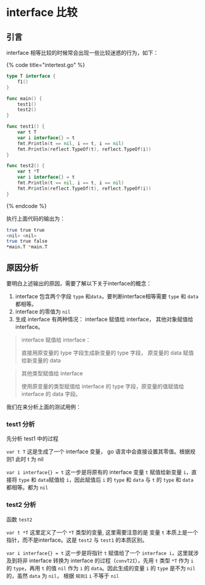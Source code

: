 # interface 比较

## 引言

interface 相等比较的时候常会出现一些比较迷惑的行为，如下：

{% code title="intertest.go" %}
```go
type T interface {
	f1()
}

func main() {
	test1()
	test2()
}

func test1() {
	var t T
	var i interface{} = t
	fmt.Println(t == nil, i == t, i == nil)
	fmt.Println(reflect.TypeOf(t), reflect.TypeOf(i))
}

func test2() {
	var t *T
	var i interface{} = t
	fmt.Println(t == nil, i == t, i == nil)
	fmt.Println(reflect.TypeOf(t), reflect.TypeOf(i))
}
```
{% endcode %}

执行上面代码的输出为： 

```bash
true true true
<nil> <nil>
true true false
*main.T *main.T
```

## 原因分析

要明白上述输出的原因，需要了解以下关于interface的概念：

1. interface 包含两个字段 `type` 和`data`，要判断interface相等需要 `type` 和 `data` 都相等。
2. interface 的零值为 `nil`
3. 生成 interface 有两种情况： interface 赋值给 interface， 其他对象赋值给 interface。

> interface 赋值给 interface：
>
> 直接用原变量的 type 字段生成新变量的 type 字段， 原变量的 data 赋值给新变量的 data

> 其他类型赋值给 interface
>
> 使用原变量的类型赋值给 interface 的 type 字段，原变量的值赋值给 interface 的 data 字段。

我们在来分析上面的测试用例：

### test1 分析

先分析 test1 中的过程

 `var t T` 这是生成了一个 interface 变量， go 语言中会直接设置其零值。根据规则1 此时 t 为 nil

`var i interface{} = t` 这一步是将原有的 interface 变量  `t` 赋值给新变量 `i`，直接将 `type` 和 `data`赋值给 `i`，因此赋值后 `i` 的 `type` 和 `data` 与 `t` 的 `type` 和 `data` 都相等。都为 `nil`

### test2 分析

函数 `test2`

`var t *T` 这里定义了一个 `*T` 类型的变量, 这里需要注意的是 变量 `t` 本质上是一个指针，而不是interface。这是 `test2` 与 `test1` 的本质区别。

`var i interface{} = t` 这一步是将指针 `t` 赋值给了一个 `interface i`，这里就涉及到将非 interface 转换为 interface 的过程（`convT2I`），先用 `t` 类型 `*T` 作为 `i` 的 `type`，再用 `t` 的值 `nil` 作为 `i` 的 `data`。因此生成的变量  `i`  的 `type` 是不为 `nil` 的，虽然 `data` 为 `nil`， 根据 `规则1` `i` 不等于  `nil`



